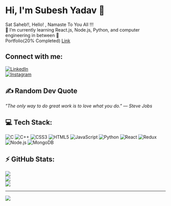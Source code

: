 # Hi, I'm Subesh Yadav 👋
Sat Saheb!!, Hello! , Namaste To You All !!!<br>
🌱 I’m currently learning React.js, Node.js, Python, and computer engineering in between 🤣  
Portfolio(20% Completed) <a href='http://subesh420.com.np/'>Link</a>
## Connect with me:
[![LinkedIn](https://img.shields.io/badge/LinkedIn-%230077B5.svg?logo=linkedin&logoColor=white)](https://linkedin.com/in/subeshyadav3)  
[![Instagram](https://img.shields.io/badge/Instagram-%23E4405F.svg?logo=instagram&logoColor=white)](https://instagram.com/subeshyadav3)

## ✍️ Random Dev Quote
_"The only way to do great work is to love what you do." — Steve Jobs_

## 💻 Tech Stack:
![C](https://img.shields.io/badge/c-%2300599C.svg?style=for-the-badge&logo=c&logoColor=white) ![C++](https://img.shields.io/badge/c++-%2300599C.svg?style=for-the-badge&logo=c%2B%2B&logoColor=white) ![CSS3](https://img.shields.io/badge/css3-%231572B6.svg?style=for-the-badge&logo=css3&logoColor=white) ![HTML5](https://img.shields.io/badge/html5-%23E34F26.svg?style=for-the-badge&logo=html5&logoColor=white) ![JavaScript](https://img.shields.io/badge/javascript-%23323330.svg?style=for-the-badge&logo=javascript&logoColor=%23F7DF1E) ![Python](https://img.shields.io/badge/python-3670A0?style=for-the-badge&logo=python&logoColor=ffdd54) ![React](https://img.shields.io/badge/react-%2320232a.svg?style=for-the-badge&logo=react&logoColor=%2361DAFB) ![Redux](https://img.shields.io/badge/redux-%23593d88.svg?style=for-the-badge&logo=redux&logoColor=white) ![Node.js](https://img.shields.io/badge/Node.js-%2342855B.svg?style=for-the-badge&logo=node.js&logoColor=white) ![MongoDB](https://img.shields.io/badge/MongoDB-%2347A248.svg?style=for-the-badge&logo=mongodb&logoColor=white)

## ⚡ GitHub Stats:
![](https://github-readme-stats.vercel.app/api?username=subeshyadav3&theme=radical&hide_border=false&include_all_commits=false&count_private=false)<br/>
![](https://github-readme-streak-stats.herokuapp.com/?user=subeshyadav3&theme=radical&hide_border=false)<br/>
![](https://github-readme-stats.vercel.app/api/top-langs/?username=subeshyadav3&theme=radical&hide_border=false&include_all_commits=false&count_private=false&layout=compact)

---

[![](https://visitcount.itsvg.in/api?id=subeshyadav3&icon=0&color=0)](https://visitcount.itsvg.in)

<!-- Proudly created with GPRM ( https://gprm.itsvg.in ) -->

